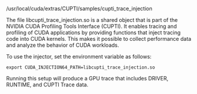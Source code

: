 /usr/local/cuda/extras/CUPTI/samples/cupti_trace_injection

The file libcupti_trace_injection.so is a shared object that is part of the NVIDIA CUDA Profiling Tools Interface (CUPTI). It enables tracing and profiling of CUDA applications by providing functions that inject tracing code into CUDA kernels. This makes it possible to collect performance data and analyze the behavior of CUDA workloads.

To use the injector, set the environment variable as follows:
```
export CUDA_INJECTION64_PATH=libcupti_trace_injection.so 
```

Running this setup will produce a GPU trace that includes DRIVER, RUNTIME, and CUPTI Trace data.